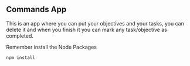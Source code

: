 ## Commands App

This is an app where you can put your objectives and your tasks, you can delete it and when you finish it you can mark any task/objective as completed.

Remember install the Node Packages

```
npm install
```